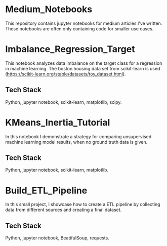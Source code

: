 # Medium_Notebooks
This repository contains jupyter notebooks for medium articles I've written. These notebooks are often only containing code for smaller use cases. 

# Imbalance_Regression_Target
This notebook analyzes data imbalance on the target class for a regression in machine learning. The boston housing data set from scikit-learn is used (https://scikit-learn.org/stable/datasets/toy_dataset.html).

## Tech Stack
Python, jupyter notebook, scikit-learn, matplotlib, scipy.

# KMeans_Inertia_Tutorial
In this notebook I demonstrate a strategy for comparing unsupervised machine learning model results, when no ground truth data is given.

## Tech Stack
Python, jupyter notebook, scikit-learn, matplotlib.

# Build_ETL_Pipeline
In this small project, I showcase how to create a ETL pipeline by collecting data from different sources and creating a final dataset. 

## Tech Stack
Python, jupyter notebook, BeatifulSoup, requests.
